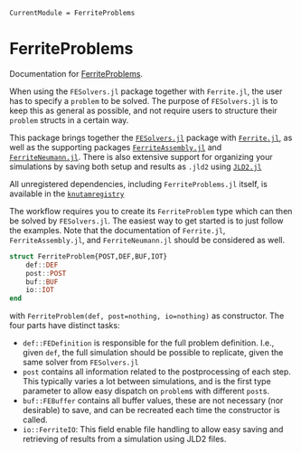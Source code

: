 ```@meta
CurrentModule = FerriteProblems
```

# FerriteProblems

Documentation for [FerriteProblems](https://github.com/KnutAM/FerriteProblems.jl).

When using the `FESolvers.jl` package together with `Ferrite.jl`, 
the user has to specify a `problem` to be solved. 
The purpose of `FESolvers.jl` is to keep this as general as possible, 
and not require users to structure their `problem` structs in a certain way. 

This package brings together the 
[`FESolvers.jl`](https://github.com/KnutAM/FESolvers.jl)
package with 
[`Ferrite.jl`](https://github.com/Ferrite-FEM/Ferrite.jl),
as well as the supporting packages 
[`FerriteAssembly.jl`](https://github.com/KnutAM/FerriteAssembly.jl) and 
[`FerriteNeumann.jl`](https://github.com/KnutAM/FerriteNeumann.jl). 
There is also extensive support for organizing your simulations 
by saving both setup and results as `.jld2` using [`JLD2.jl`](https://github.com/JuliaIO/JLD2.jl)

All unregistered dependencies, including `FerriteProblems.jl` itself, 
is available in the [`knutamregistry`](https://github.com/KnutAM/knutamregistry)

The workflow requires you to create its `FerriteProblem` type which 
can then be solved by `FESolvers.jl`. 
The easiest way to get started is to just follow the examples. 
Note that the documentation of `Ferrite.jl`, `FerriteAssembly.jl`, 
and `FerriteNeumann.jl` should be considered as well. 

```julia
struct FerriteProblem{POST,DEF,BUF,IOT}
    def::DEF
    post::POST
    buf::BUF
    io::IOT
end
```
with `FerriteProblem(def, post=nothing, io=nothing)` as constructor. 
The four parts have distinct tasks:
* `def::FEDefinition` is responsible for the full problem definition. 
  I.e., given `def`, the full simulation should be possible to replicate, 
  given the same solver from `FESolvers.jl`
* `post` contains all information related to the postprocessing of each step. 
  This typically varies a lot between simulations, 
  and is the first type parameter to allow easy 
  dispatch on `problem`s with different `post`s.  
* `buf::FEBuffer` contains all buffer values, 
  these are not necessary (nor desirable) to save, 
  and can be recreated each time the constructor is called.
* `io::FerriteIO`: This field enable file handling to allow easy saving 
  and retrieving of results from a simulation using JLD2 files.
